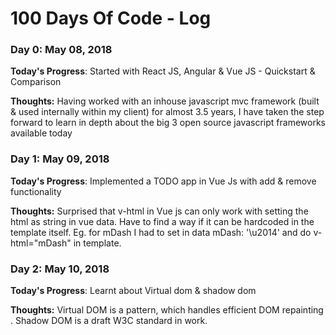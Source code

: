 # 100 Days Of Code - Log

### Day 0: May 08, 2018 


**Today's Progress**: Started with React JS, Angular & Vue JS - Quickstart & Comparison

**Thoughts:** Having worked with an inhouse javascript mvc framework (built & used internally within my client) for almost 3.5 years, I have taken the step forward to learn in depth about the big 3 open source javascript frameworks available today 

### Day 1: May 09, 2018 


**Today's Progress**: Implemented a TODO app in Vue Js with add & remove functionality

**Thoughts:** Surprised that v-html in Vue js can only work with setting the html as string in vue data. Have to find a way if it can be hardcoded in the template itself. Eg. for mDash I had to set in data mDash: '\u2014' and do v-html="mDash" in template.

### Day 2: May 10, 2018 


**Today's Progress**: Learnt about Virtual dom & shadow dom

**Thoughts:** Virtual DOM is a pattern, which handles efficient DOM repainting . Shadow DOM is a draft W3C standard in work. 

